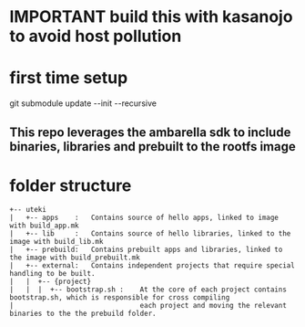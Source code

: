 # IMPORTANT build this with kasanojo to avoid host pollution

# first time setup
git submodule update --init --recursive

## This repo leverages the ambarella sdk to include binaries, libraries and prebuilt to the rootfs image

# folder structure
```
+-- uteki
|   +-- apps    :   Contains source of hello apps, linked to image with build_app.mk
|   +-- lib     :   Contains source of hello libraries, linked to the image with build_lib.mk
|   +-- prebuild:   Contains prebuilt apps and libraries, linked to the image with build_prebuilt.mk
|   +-- external:   Contains independent projects that require special handling to be built.  
|   |  +-- {project}
|   |  |  +-- bootstrap.sh :    At the core of each project contains bootstrap.sh, which is responsible for cross compiling
|                               each project and moving the relevant binaries to the the prebuild folder.
```
